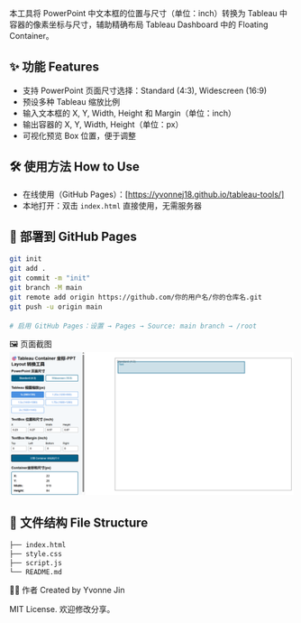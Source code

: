 
本工具将 PowerPoint 中文本框的位置与尺寸（单位：inch）转换为 Tableau 中容器的像素坐标与尺寸，辅助精确布局 Tableau Dashboard 中的 Floating Container。

## ✨ 功能 Features
- 支持 PowerPoint 页面尺寸选择：Standard (4:3), Widescreen (16:9)
- 预设多种 Tableau 缩放比例
- 输入文本框的 X, Y, Width, Height 和 Margin（单位：inch）
- 输出容器的 X, Y, Width, Height（单位：px）
- 可视化预览 Box 位置，便于调整

## 🛠️ 使用方法 How to Use
- 在线使用（GitHub Pages）：[https://yvonnej18.github.io/tableau-tools/]
- 本地打开：双击 `index.html` 直接使用，无需服务器

## 🚀 部署到 GitHub Pages
```bash
git init
git add .
git commit -m "init"
git branch -M main
git remote add origin https://github.com/你的用户名/你的仓库名.git
git push -u origin main

# 启用 GitHub Pages：设置 → Pages → Source: main branch → /root
```
🖼️ 页面截图
![alt text](image.png)

## 🧩 文件结构 File Structure
```
├── index.html
├── style.css
├── script.js
└── README.md
```

🙋‍♀️ 作者
Created by Yvonne Jin

MIT License. 欢迎修改分享。